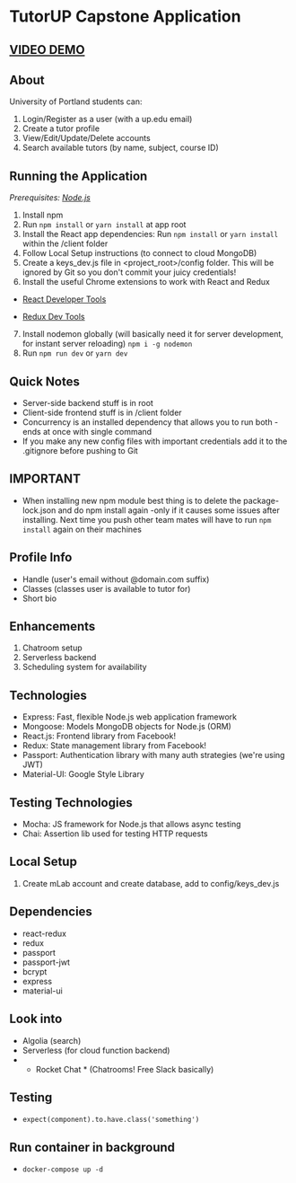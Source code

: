 # TutorUP Capstone Application

## [VIDEO DEMO](https://www.youtube.com/watch?v=VgK04kSGTL4&feature=youtu.be)

## About

University of Portland students can:

1. Login/Register as a user (with a up.edu email)
2. Create a tutor profile
3. View/Edit/Update/Delete accounts
4. Search available tutors (by name, subject, course ID)

## Running the Application

_Prerequisites: [Node.js](https://nodejs.org/en/)_

1. Install npm
2. Run `npm install` or `yarn install` at app root
3. Install the React app dependencies: Run `npm install` or `yarn install` within the /client folder
4. Follow Local Setup instructions (to connect to cloud MongoDB)
5. Create a keys_dev.js file in <project_root>/config folder. This will be ignored by Git so you don't commit your juicy credentials!
6. Install the useful Chrome extensions to work with React and Redux

- [React Developer Tools](https://chrome.google.com/webstore/detail/react-developer-tools/fmkadmapgofadopljbjfkapdkoienihi?hl=en)

- [Redux Dev Tools](https://chrome.google.com/webstore/detail/redux-devtools/lmhkpmbekcpmknklioeibfkpmmfibljd?hl=en)

7. Install nodemon globally (will basically need it for server development, for instant server reloading) `npm i -g nodemon`
8. Run `npm run dev` or `yarn dev`

## Quick Notes

- Server-side backend stuff is in root
- Client-side frontend stuff is in /client folder
- Concurrency is an installed dependency that allows you to run both -ends at once with single command
- If you make any new config files with important credentials add it to the .gitignore before pushing to Git

## IMPORTANT

- When installing new npm module best thing is to delete the package-lock.json and do npm install again -only if it causes some issues after installing. Next time you push other team mates will have to run `npm install` again on their machines

## Profile Info

- Handle (user's email without @domain.com suffix)
- Classes (classes user is available to tutor for)
- Short bio

## Enhancements

1. Chatroom setup
2. Serverless backend
3. Scheduling system for availability

## Technologies

- Express: Fast, flexible Node.js web application framework
- Mongoose: Models MongoDB objects for Node.js (ORM)
- React.js: Frontend library from Facebook!
- Redux: State management library from Facebook!
- Passport: Authentication library with many auth strategies (we're using JWT)
- Material-UI: Google Style Library

## Testing Technologies

- Mocha: JS framework for Node.js that allows async testing
- Chai: Assertion lib used for testing HTTP requests

## Local Setup

1. Create mLab account and create database, add to config/keys_dev.js

## Dependencies

- react-redux
- redux
- passport
- passport-jwt
- bcrypt
- express
- material-ui

## Look into

- Algolia (search)
- Serverless (for cloud function backend)
- - Rocket Chat \* (Chatrooms! Free Slack basically)

## Testing

- `expect(component).to.have.class('something')`

## Run container in background

- `docker-compose up -d`
